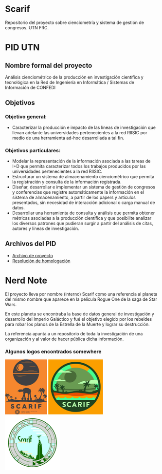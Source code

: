 # Scarif

Repositorio del proyecto sobre cienciometría y sistema de gestión de congresos. 
UTN FRC.

# PID UTN
## Nombre formal del proyecto
Análisis cienciométrico de la producción en investigación científica y tecnológica en la Red de Ingeniería en Informática
/ Sistemas de Información de CONFEDI

## Objetivos
### Objetivo general: 
* Caracterizar la producción e impacto de las líneas de investigación que llevan adelante las
universidades pertenecientes a la red RIISIC por medio de una herramienta ad-hoc desarrollada a tal fin.
### Objetivos particulares:
* Modelar la representación de la información asociada a las tareas de I+D que permita caracterizar todos los trabajos producidos por las universidades pertenecientes a la red RIISIC.
* Estructurar un sistema de almacenamiento cienciométrico que permita la registración y consulta de la información registrada.
* Diseñar, desarrollar e implementar un sistema de gestión de congresos y conferencias que registre automáticamente la información en el sistema de almacenamiento, a partir de los papers y artículos presentados, sin necesidad de interacción adicional o carga manual de datos.
* Desarrollar una herramienta de consulta y análisis que permita obtener métricas asociadas a la producción científica y que posibilite analizar los diversos patrones que pudieran surgir a partir del análisis de citas,
autores y líneas de investigación.

## Archivos del PID
* [Archivo de proyecto](documentos/PID/Impresion_PIDCenso.pdf)
* [Resolución de homologación](documentos/PID/Disp.148-homologacion-pids-no-incentivados.pdf)

# Nerd Note

El proyecto lleva por nombre (interno) Scarif como una referencia al planeta del mismo nombre que aparece en la película Rogue One de la saga de Star Wars.

En este planeta se encontraba la base de datos general de investigación y desarrollo del Imperio Galáctico y fué el objetivo elegido por los rebeldes para robar los planos de la Estrella de la Muerte y lograr su destrucción.

La referencia apunta a un repositorio de toda la investigación de una organización y al valor de hacer pública dicha información.

### Algunos logos encontrados somewhere

<img src="images/logos/scarif1.jpg" style="height: 180px;">
<img src="images/logos/scarif2.jpg" style="height: 180px;">
<img src="images/logos/scarif3.webp" style="height: 180px;">
